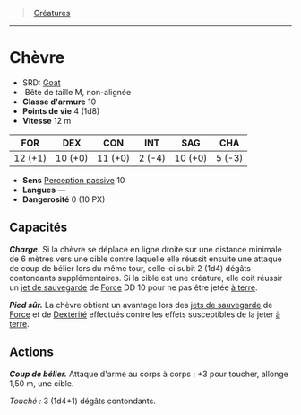 ﻿---
!MonsterHD
Type: Bête
Size: M
Alignment: non-alignée
ArmorClass: 10
HitPoints: 4 (1d8)
Speed: 12 m
Strength: 12 (+1)
Dexterity: 10 (+0)
Constitution: 11 (+0)
Intelligence: ' 2 (-4)'
Wisdom: 10 (+0)
Charisma: ' 5 (-3)'
Senses: '[Perception passive](hd_abilities_dexterity_perception_passive.md) 10'
Languages: —
Challenge: 0 (10 PX)
Id: monsters_hd.md#chèvre
ParentLink: monsters_hd.md#créatures
Name: Chèvre
ParentName: Créatures
NameLevel: 1
AltName: '[Goat](srd_monsters_goat.md)'
---
> [Créatures](hd_monsters.md)

---

# Chèvre

- SRD: [Goat](srd_monsters_goat.md)
-  Bête de taille M, non-alignée
- **Classe d'armure** 10
- **Points de vie** 4 (1d8)
- **Vitesse** 12 m

|FOR|DEX|CON|INT|SAG|CHA|
|---|---|---|---|---|---|
|12 (+1)|10 (+0)|11 (+0)| 2 (-4)|10 (+0)| 5 (-3)|

- **Sens** [Perception passive](hd_abilities_dexterity_perception_passive.md) 10
- **Langues** —
- **Dangerosité** 0 (10 PX)

## Capacités

**_Charge._** Si la chèvre se déplace en ligne droite sur une distance minimale de 6 mètres vers une cible contre laquelle elle réussit ensuite une attaque de coup de bélier lors du même tour, celle-ci subit 2 (1d4) dégâts contondants supplémentaires. Si la cible est une créature, elle doit réussir un [jet de sauvegarde](hd_abilities_jets_de_sauvegarde.md) de [Force](hd_abilities_strength.md) DD 10 pour ne pas être jetée [à terre](hd_conditions_a_terre.md).

**_Pied sûr._** La chèvre obtient un avantage lors des [jets de sauvegarde](hd_abilities_jets_de_sauvegarde.md) de [Force](hd_abilities_strength.md) et de [Dextérité](hd_abilities_dexterity.md) effectués contre les effets susceptibles de la jeter [à terre](hd_conditions_a_terre.md).

## Actions

**_Coup de bélier._** Attaque d'arme au corps à corps : +3 pour toucher, allonge 1,50 m, une cible.

_Touché :_ 3 (1d4+1) dégâts contondants.

